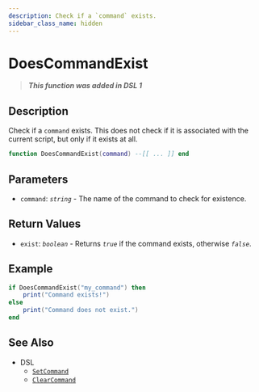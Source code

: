 ```yaml
---
description: Check if a `command` exists.
sidebar_class_name: hidden
---
```


# DoesCommandExist

> **_This function was added in DSL 1_**

## Description

Check if a `command` exists. This does not check if it is associated with the current script, but only if it exists at all.

```lua
function DoesCommandExist(command) --[[ ... ]] end
```

## Parameters

- `command`: _`string`_ - The name of the command to check for existence.

## Return Values

- `exist`: _`boolean`_ - Returns _`true`_ if the command exists, otherwise _`false`_.

## Example

```lua
if DoesCommandExist("my_command") then
    print("Command exists!")
else
    print("Command does not exist.")
end
```

## See Also

- DSL
  - [`SetCommand`](./SetCommand)
  - [`ClearCommand`](./ClearCommand)
